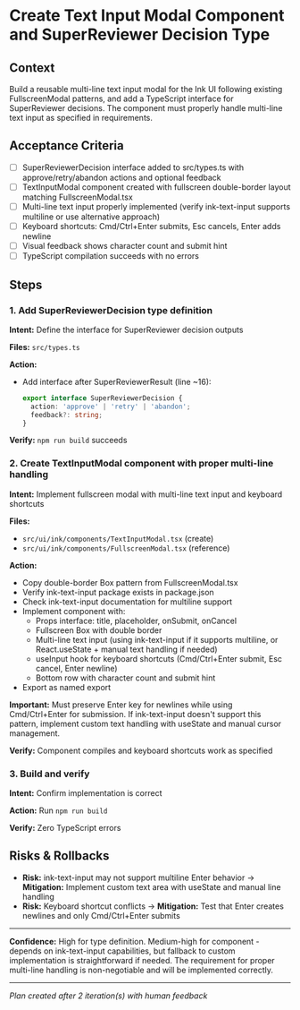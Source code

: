 # Create Text Input Modal Component and SuperReviewer Decision Type

## Context
Build a reusable multi-line text input modal for the Ink UI following existing FullscreenModal patterns, and add a TypeScript interface for SuperReviewer decisions. The component must properly handle multi-line text input as specified in requirements.

## Acceptance Criteria
- [ ] SuperReviewerDecision interface added to src/types.ts with approve/retry/abandon actions and optional feedback
- [ ] TextInputModal component created with fullscreen double-border layout matching FullscreenModal.tsx
- [ ] Multi-line text input properly implemented (verify ink-text-input supports multiline or use alternative approach)
- [ ] Keyboard shortcuts: Cmd/Ctrl+Enter submits, Esc cancels, Enter adds newline
- [ ] Visual feedback shows character count and submit hint
- [ ] TypeScript compilation succeeds with no errors

## Steps

### 1. Add SuperReviewerDecision type definition
**Intent:** Define the interface for SuperReviewer decision outputs

**Files:** `src/types.ts`

**Action:**
- Add interface after SuperReviewerResult (line ~16):
  ```typescript
  export interface SuperReviewerDecision {
    action: 'approve' | 'retry' | 'abandon';
    feedback?: string;
  }
  ```

**Verify:** `npm run build` succeeds

### 2. Create TextInputModal component with proper multi-line handling
**Intent:** Implement fullscreen modal with multi-line text input and keyboard shortcuts

**Files:** 
- `src/ui/ink/components/TextInputModal.tsx` (create)
- `src/ui/ink/components/FullscreenModal.tsx` (reference)

**Action:**
- Copy double-border Box pattern from FullscreenModal.tsx
- Verify ink-text-input package exists in package.json
- Check ink-text-input documentation for multiline support
- Implement component with:
  - Props interface: title, placeholder, onSubmit, onCancel
  - Fullscreen Box with double border
  - Multi-line text input (using ink-text-input if it supports multiline, or React.useState + manual text handling if needed)
  - useInput hook for keyboard shortcuts (Cmd/Ctrl+Enter submit, Esc cancel, Enter newline)
  - Bottom row with character count and submit hint
- Export as named export

**Important:** Must preserve Enter key for newlines while using Cmd/Ctrl+Enter for submission. If ink-text-input doesn't support this pattern, implement custom text handling with useState and manual cursor management.

**Verify:** Component compiles and keyboard shortcuts work as specified

### 3. Build and verify
**Intent:** Confirm implementation is correct

**Action:** Run `npm run build`

**Verify:** Zero TypeScript errors

## Risks & Rollbacks
- **Risk:** ink-text-input may not support multiline Enter behavior → **Mitigation:** Implement custom text area with useState and manual line handling
- **Risk:** Keyboard shortcut conflicts → **Mitigation:** Test that Enter creates newlines and only Cmd/Ctrl+Enter submits

---

**Confidence:** High for type definition. Medium-high for component - depends on ink-text-input capabilities, but fallback to custom implementation is straightforward if needed. The requirement for proper multi-line handling is non-negotiable and will be implemented correctly.

---
_Plan created after 2 iteration(s) with human feedback_
